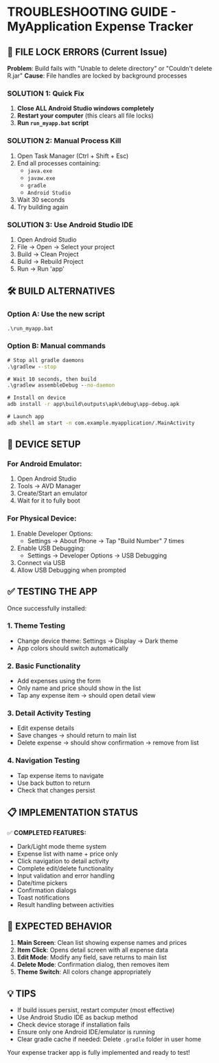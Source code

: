 # TROUBLESHOOTING GUIDE - MyApplication Expense Tracker

## 🚨 FILE LOCK ERRORS (Current Issue)

**Problem**: Build fails with "Unable to delete directory" or "Couldn't delete R.jar"
**Cause**: File handles are locked by background processes

### SOLUTION 1: Quick Fix
1. **Close ALL Android Studio windows completely**
2. **Restart your computer** (this clears all file locks)
3. **Run `run_myapp.bat` script**

### SOLUTION 2: Manual Process Kill
1. Open Task Manager (Ctrl + Shift + Esc)
2. End all processes containing:
   - `java.exe`
   - `javaw.exe` 
   - `gradle`
   - `Android Studio`
3. Wait 30 seconds
4. Try building again

### SOLUTION 3: Use Android Studio IDE
1. Open Android Studio
2. File → Open → Select your project
3. Build → Clean Project
4. Build → Rebuild Project  
5. Run → Run 'app'

## 🛠️ BUILD ALTERNATIVES

### Option A: Use the new script
```cmd
.\run_myapp.bat
```

### Option B: Manual commands
```cmd
# Stop all gradle daemons
.\gradlew --stop

# Wait 10 seconds, then build
.\gradlew assembleDebug --no-daemon

# Install on device
adb install -r app\build\outputs\apk\debug\app-debug.apk

# Launch app
adb shell am start -n com.example.myapplication/.MainActivity
```

## 📱 DEVICE SETUP

### For Android Emulator:
1. Open Android Studio
2. Tools → AVD Manager
3. Create/Start an emulator
4. Wait for it to fully boot

### For Physical Device:
1. Enable Developer Options:
   - Settings → About Phone → Tap "Build Number" 7 times
2. Enable USB Debugging:
   - Settings → Developer Options → USB Debugging
3. Connect via USB
4. Allow USB Debugging when prompted

## ✅ TESTING THE APP

Once successfully installed:

### 1. Theme Testing
- Change device theme: Settings → Display → Dark theme
- App colors should switch automatically

### 2. Basic Functionality
- Add expenses using the form
- Only name and price should show in the list
- Tap any expense item → should open detail view

### 3. Detail Activity Testing  
- Edit expense details
- Save changes → should return to main list
- Delete expense → should show confirmation → remove from list

### 4. Navigation Testing
- Tap expense items to navigate
- Use back button to return
- Check that changes persist

## 📋 IMPLEMENTATION STATUS

✅ **COMPLETED FEATURES:**
- Dark/Light mode theme system
- Expense list with name + price only
- Click navigation to detail activity
- Complete edit/delete functionality
- Input validation and error handling
- Date/time pickers
- Confirmation dialogs
- Toast notifications
- Result handling between activities

## 🎯 EXPECTED BEHAVIOR

1. **Main Screen**: Clean list showing expense names and prices
2. **Item Click**: Opens detail screen with all expense data
3. **Edit Mode**: Modify any field, save returns to main list
4. **Delete Mode**: Confirmation dialog, then removes item
5. **Theme Switch**: All colors change appropriately

## 💡 TIPS

- If build issues persist, restart computer (most effective)
- Use Android Studio IDE as backup method
- Check device storage if installation fails  
- Ensure only one Android IDE/emulator is running
- Clear gradle cache if needed: Delete `.gradle` folder in user home

Your expense tracker app is fully implemented and ready to test!
